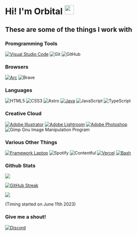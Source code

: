 # Hi! I'm Orbital <img src="https://raw.githubusercontent.com/orbitally/orbitally/master/wave.gif" height="30px">
## These are some of the things I work with

### Promgramming Tools
[![Visual Studio Code](https://custom-icon-badges.demolab.com/badge/Visual%20Studio%20Code-0078d7.svg?style=for-the-badge&logo=vsc&logoColor=white)](#)
![Git](https://img.shields.io/badge/git-%23F05033.svg?style=for-the-badge&logo=git&logoColor=white)
![GitHub](https://img.shields.io/badge/github-%23121011.svg?style=for-the-badge&logo=github&logoColor=white)

### Browsers
[![Arc](https://img.shields.io/badge/Arc-FCBFBD?style=for-the-badge&logo=arc&logoColor=000)](#)
![Brave](https://img.shields.io/badge/Brave-FB542B?style=for-the-badge&logo=Brave&logoColor=white)

### Languages
![HTML5](https://img.shields.io/badge/html5-%23E34F26.svg?style=for-the-badge&logo=html5&logoColor=white)
![CSS3](https://img.shields.io/badge/css3-%231572B6.svg?style=for-the-badge&logo=css3&logoColor=white)
![Astro](https://img.shields.io/badge/Astro-FF5D01?style=for-the-badge&logo=astro&logoColor=white)
[![Java](https://img.shields.io/badge/Java-%23ED8B00.svg?style=for-the-badge&logo=openjdk&logoColor=white)](#)
![JavaScript](https://img.shields.io/badge/javascript-%23323330.svg?style=for-the-badge&logo=javascript&logoColor=%23F7DF1E)
![TypeScript](https://img.shields.io/badge/typescript-%23007ACC.svg?style=for-the-badge&logo=typescript&logoColor=white)

### Creative Cloud
[![Adobe Illustrator](https://img.shields.io/badge/Adobe%20Illustrator-FF9A00?style=for-the-badge&logo=adobe%20illustrator&logoColor=white)](#)
[![Adobe Lightroom](https://img.shields.io/badge/Adobe%20Lightroom-31A8FF?style=for-the-badge&logo=Adobe%20Lightroom&logoColor=white)](#)
[![Adobe Photoshop](https://img.shields.io/badge/Adobe%20Photoshop-31A8FF?style=for-the-badge&logo=Adobe%20Photoshop&logoColor=black)](#)
![Gimp Gnu Image Manipulation Program](https://img.shields.io/badge/Gimp-657D8B?style=for-the-badge&logo=gimp&logoColor=FFFFFF)

### Various Other Things
[![Framework Laptop](https://img.shields.io/badge/Framework%20Laptop-gray?style=for-the-badge&logo=Framework&link=https://frame.work)](https://frame.work)
![Spotify](https://img.shields.io/badge/Spotify-1ED760?style=for-the-badge&logo=spotify&logoColor=white)
![Contentful](https://img.shields.io/badge/Contentful-2478CC?style=for-the-badge&logo=contentful&logoColor=white)
[![Vercel](https://img.shields.io/badge/Vercel-%23000000.svg?style=for-the-badge&logo=vercel&logoColor=white)](#)
[![Bash](https://img.shields.io/badge/Bash-4EAA25?style=for-the-badge&logo=gnubash&logoColor=fff)](#)

### Github Stats
<a href="https://github.com/anuraghazra/github-readme-stats"><img src="https://github-readme-stats.vercel.app/api?username=orbitally&theme=nord" /></a>

<a href="https://git.io/streak-stats"><img src="https://streak-stats.demolab.com?user=Orbitally&theme=nord&mode=weekly" alt="GitHub Streak" /></a>

<a href="https://github.com/anuraghazra/github-readme-stats">
  <img align="center" src="https://github-readme-stats.vercel.app/api/wakatime?username=Orbital&theme=nord&layout=compact" />
</a>

(Timing started on June 11th 2023)

### Give me a shout!
[![Discord](https://img.shields.io/badge/Discord-%235865F2.svg?style=for-the-badge&logo=discord&logoColor=white)](https://discord.com/users/718917343610142742)
